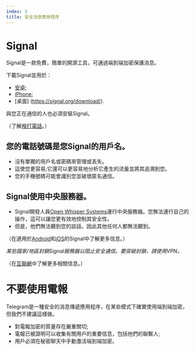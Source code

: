 ```yaml
---
index: 3
title: 安全消息應用程序
---
```

# Signal

Signal是一款免費，簡單的開源工具，可通過端到端加密保護消息。

下載Signal並用於：

*   [安卓](https://play.google.com/store/apps/details?id=org.thoughtcrime.securesms);
*   [iPhone](https://itunes.apple.com/ie/app/signal-private-messenger/id874139669); 
*   [桌面] (https://signal.org/download/). 

與您正在通信的人也必須安裝Signal。

（了解[撥打電話](umbrella://communications/making-a-call)。）

## 您的電話號碼是您Signal的用戶名。

*   沒有單獨的用戶名或密碼來管理或丟失。
*   這使您更容易;它還可以更容易地分析它產生的流量並將其追溯到您。
*   您的手機號碼可能會識別您並破壞匿名通信。

## Signal使用中央服務器。

*   Signal開發人員[Open Whisper Systems](https://signal.org/about/)運行中央服務器。您無法運行自己的操作，這可以讓您更有效地控制其安全性。
*   但是，他們無法聽到您的談話，因此其他任何人都無法聽到。

（在適用於[Android](umbrella://tools/messagging/s_signal-for-android.md)和[iOS](umbrella://tools/messagging/s_signal-for-ios.md)的Signal中了解更多信息。）

*某些國家/地區封鎖Signal服務器以阻止安全通信。要突破封鎖，請使用VPN。*

（在[互聯網](umbrella://communications/the-internet/beginner)中了解更多相關信息。）

# 不要使用電報

Telegram是一種安全的消息傳遞應用程序，在某些模式下確實使用端到端加密，但我們不建議這樣做。

*   對電報加密的質量存在嚴重關切;
*   電報已被證明可以收集有關用戶的重要信息，包括他們的聯繫人;
*   用戶必須在秘密聊天中手動激活端到端加密。